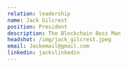 ```yaml
---
relation: leadership
name: Jack Gilcrest
position: President
description: The Blockchain Boss Man
headshot: /img/jack_gilcrest.jpeg
email: Jackemail@gmail.com
linkedin: jackslinkedin
---
```

